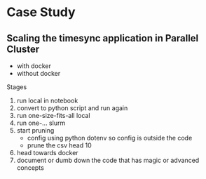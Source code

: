 # Case Study

## Scaling the timesync application in Parallel Cluster

- with docker
- without docker

Stages

1. run local in notebook
1. convert to python script and run again
2. run one-size-fits-all local
3. run one-... slurm
4. start pruning
    - config using python dotenv so config is outside the code
    - prune the csv head 10
5. head towards docker
6. document or dumb down the code that has magic or advanced concepts
